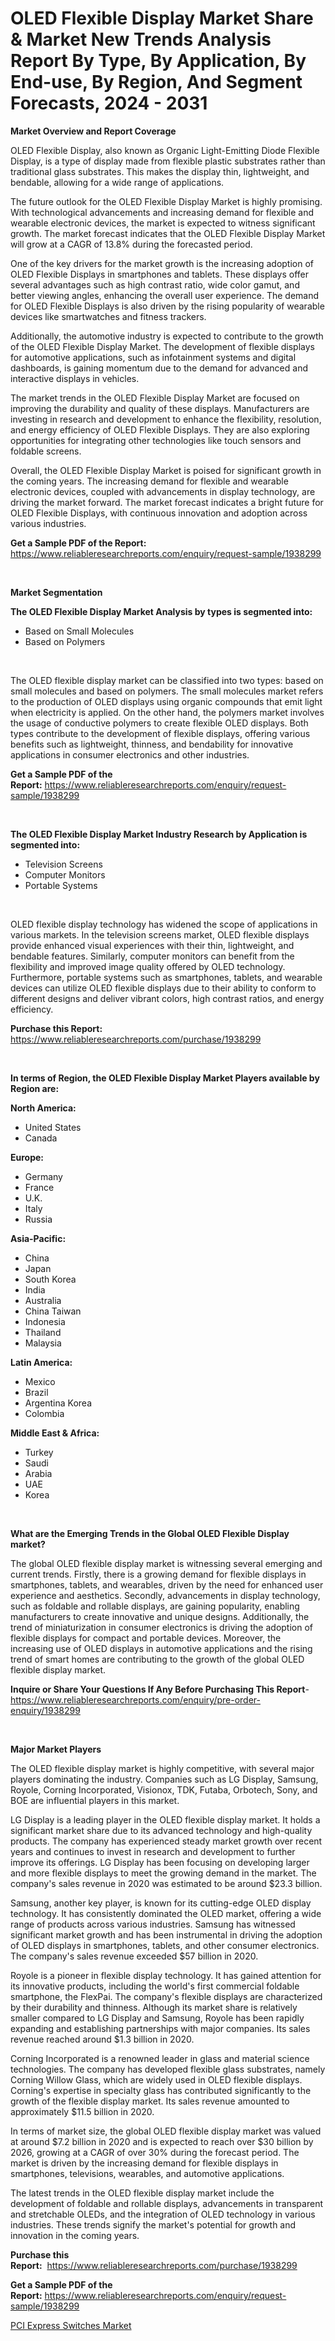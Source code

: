 <p><h1>OLED Flexible Display Market Share & Market New Trends Analysis Report By Type, By Application, By End-use, By Region, And Segment Forecasts, 2024 - 2031</h1></p><p><strong>Market Overview and Report Coverage</strong></p>
<p><p>OLED Flexible Display, also known as Organic Light-Emitting Diode Flexible Display, is a type of display made from flexible plastic substrates rather than traditional glass substrates. This makes the display thin, lightweight, and bendable, allowing for a wide range of applications.</p><p>The future outlook for the OLED Flexible Display Market is highly promising. With technological advancements and increasing demand for flexible and wearable electronic devices, the market is expected to witness significant growth. The market forecast indicates that the OLED Flexible Display Market will grow at a CAGR of 13.8% during the forecasted period.</p><p>One of the key drivers for the market growth is the increasing adoption of OLED Flexible Displays in smartphones and tablets. These displays offer several advantages such as high contrast ratio, wide color gamut, and better viewing angles, enhancing the overall user experience. The demand for OLED Flexible Displays is also driven by the rising popularity of wearable devices like smartwatches and fitness trackers.</p><p>Additionally, the automotive industry is expected to contribute to the growth of the OLED Flexible Display Market. The development of flexible displays for automotive applications, such as infotainment systems and digital dashboards, is gaining momentum due to the demand for advanced and interactive displays in vehicles.</p><p>The market trends in the OLED Flexible Display Market are focused on improving the durability and quality of these displays. Manufacturers are investing in research and development to enhance the flexibility, resolution, and energy efficiency of OLED Flexible Displays. They are also exploring opportunities for integrating other technologies like touch sensors and foldable screens.</p><p>Overall, the OLED Flexible Display Market is poised for significant growth in the coming years. The increasing demand for flexible and wearable electronic devices, coupled with advancements in display technology, are driving the market forward. The market forecast indicates a bright future for OLED Flexible Displays, with continuous innovation and adoption across various industries.</p></p>
<p><strong>Get a Sample PDF of the Report:</strong> <a href="https://www.reliableresearchreports.com/enquiry/request-sample/1938299">https://www.reliableresearchreports.com/enquiry/request-sample/1938299</a></p>
<p>&nbsp;</p>
<p><strong>Market Segmentation</strong></p>
<p><strong>The OLED Flexible Display Market Analysis by types is segmented into:</strong></p>
<p><ul><li>Based on Small Molecules</li><li>Based on Polymers</li></ul></p>
<p>&nbsp;</p>
<p><p>The OLED flexible display market can be classified into two types: based on small molecules and based on polymers. The small molecules market refers to the production of OLED displays using organic compounds that emit light when electricity is applied. On the other hand, the polymers market involves the usage of conductive polymers to create flexible OLED displays. Both types contribute to the development of flexible displays, offering various benefits such as lightweight, thinness, and bendability for innovative applications in consumer electronics and other industries.</p></p>
<p><strong>Get a Sample PDF of the Report:</strong>&nbsp;<a href="https://www.reliableresearchreports.com/enquiry/request-sample/1938299">https://www.reliableresearchreports.com/enquiry/request-sample/1938299</a></p>
<p>&nbsp;</p>
<p><strong>The OLED Flexible Display Market Industry Research by Application is segmented into:</strong></p>
<p><ul><li>Television Screens</li><li>Computer Monitors</li><li>Portable Systems</li></ul></p>
<p>&nbsp;</p>
<p><p>OLED flexible display technology has widened the scope of applications in various markets. In the television screens market, OLED flexible displays provide enhanced visual experiences with their thin, lightweight, and bendable features. Similarly, computer monitors can benefit from the flexibility and improved image quality offered by OLED technology. Furthermore, portable systems such as smartphones, tablets, and wearable devices can utilize OLED flexible displays due to their ability to conform to different designs and deliver vibrant colors, high contrast ratios, and energy efficiency.</p></p>
<p><strong>Purchase this Report:</strong>&nbsp; <a href="https://www.reliableresearchreports.com/purchase/1938299">https://www.reliableresearchreports.com/purchase/1938299</a></p>
<p>&nbsp;</p>
<p><strong>In terms of Region, the OLED Flexible Display Market Players available by Region are:</strong></p>
<p>
    <p> <strong> North America: </strong>
        <ul>
            <li>United States</li>
            <li>Canada</li>
        </ul>
        </p> 
    <p> <strong> Europe: </strong>
        <ul>
            <li>Germany</li>
            <li>France</li>
            <li>U.K.</li>
            <li>Italy</li>
            <li>Russia</li>
        </ul>
        </p> 
    <p> <strong> Asia-Pacific: </strong>
        <ul>
            <li>China</li>
            <li>Japan</li>
            <li>South Korea</li>
            <li>India</li>
            <li>Australia</li>
            <li>China Taiwan</li>
            <li>Indonesia</li>
            <li>Thailand</li>
            <li>Malaysia</li>
        </ul>
        </p> 
    <p> <strong> Latin America: </strong>
        <ul>
            <li>Mexico</li>
            <li>Brazil</li>
            <li>Argentina Korea</li>
            <li>Colombia</li>
        </ul>
        </p> 
    <p> <strong> Middle East & Africa: </strong>
        <ul>
            <li>Turkey</li>
            <li>Saudi</li>
            <li>Arabia</li>
            <li>UAE</li>
            <li>Korea</li>
        </ul>
    </p>
    </p>
<p>&nbsp;</p>
<p><strong>What are the Emerging Trends in the Global OLED Flexible Display market?</strong></p>
<p><p>The global OLED flexible display market is witnessing several emerging and current trends. Firstly, there is a growing demand for flexible displays in smartphones, tablets, and wearables, driven by the need for enhanced user experience and aesthetics. Secondly, advancements in display technology, such as foldable and rollable displays, are gaining popularity, enabling manufacturers to create innovative and unique designs. Additionally, the trend of miniaturization in consumer electronics is driving the adoption of flexible displays for compact and portable devices. Moreover, the increasing use of OLED displays in automotive applications and the rising trend of smart homes are contributing to the growth of the global OLED flexible display market.</p></p>
<p><strong>Inquire or Share Your Questions If Any Before Purchasing This Report</strong>- <a href="https://www.reliableresearchreports.com/enquiry/pre-order-enquiry/1938299">https://www.reliableresearchreports.com/enquiry/pre-order-enquiry/1938299</a></p>
<p>&nbsp;</p>
<p><strong>Major Market Players</strong></p>
<p><p>The OLED flexible display market is highly competitive, with several major players dominating the industry. Companies such as LG Display, Samsung, Royole, Corning Incorporated, Visionox, TDK, Futaba, Orbotech, Sony, and BOE are influential players in this market.</p><p>LG Display is a leading player in the OLED flexible display market. It holds a significant market share due to its advanced technology and high-quality products. The company has experienced steady market growth over recent years and continues to invest in research and development to further improve its offerings. LG Display has been focusing on developing larger and more flexible displays to meet the growing demand in the market. The company's sales revenue in 2020 was estimated to be around $23.3 billion.</p><p>Samsung, another key player, is known for its cutting-edge OLED display technology. It has consistently dominated the OLED market, offering a wide range of products across various industries. Samsung has witnessed significant market growth and has been instrumental in driving the adoption of OLED displays in smartphones, tablets, and other consumer electronics. The company's sales revenue exceeded $57 billion in 2020.</p><p>Royole is a pioneer in flexible display technology. It has gained attention for its innovative products, including the world's first commercial foldable smartphone, the FlexPai. The company's flexible displays are characterized by their durability and thinness. Although its market share is relatively smaller compared to LG Display and Samsung, Royole has been rapidly expanding and establishing partnerships with major companies. Its sales revenue reached around $1.3 billion in 2020.</p><p>Corning Incorporated is a renowned leader in glass and material science technologies. The company has developed flexible glass substrates, namely Corning Willow Glass, which are widely used in OLED flexible displays. Corning's expertise in specialty glass has contributed significantly to the growth of the flexible display market. Its sales revenue amounted to approximately $11.5 billion in 2020.</p><p>In terms of market size, the global OLED flexible display market was valued at around $7.2 billion in 2020 and is expected to reach over $30 billion by 2026, growing at a CAGR of over 30% during the forecast period. The market is driven by the increasing demand for flexible displays in smartphones, televisions, wearables, and automotive applications.</p><p>The latest trends in the OLED flexible display market include the development of foldable and rollable displays, advancements in transparent and stretchable OLEDs, and the integration of OLED technology in various industries. These trends signify the market's potential for growth and innovation in the coming years.</p></p>
<p><strong>Purchase this Report:</strong>&nbsp;&nbsp;<a href="https://www.reliableresearchreports.com/purchase/1938299">https://www.reliableresearchreports.com/purchase/1938299</a></p>
<p></p>
<p><strong>Get a Sample PDF of the Report:</strong>&nbsp;<a href="https://www.reliableresearchreports.com/enquiry/request-sample/1938299">https://www.reliableresearchreports.com/enquiry/request-sample/1938299</a></p>
<p><p><a href="https://github.com/jsmusil/Market-Research-Report-List-1/blob/main/pci-express-switches-market.md">PCI Express Switches Market</a></p></p>